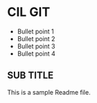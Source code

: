 # CIL GIT
* Bullet point 1
* Bullet point 2
* Bullet point 3
* Bullet point 4

## SUB TITLE
This is a sample Readme file.